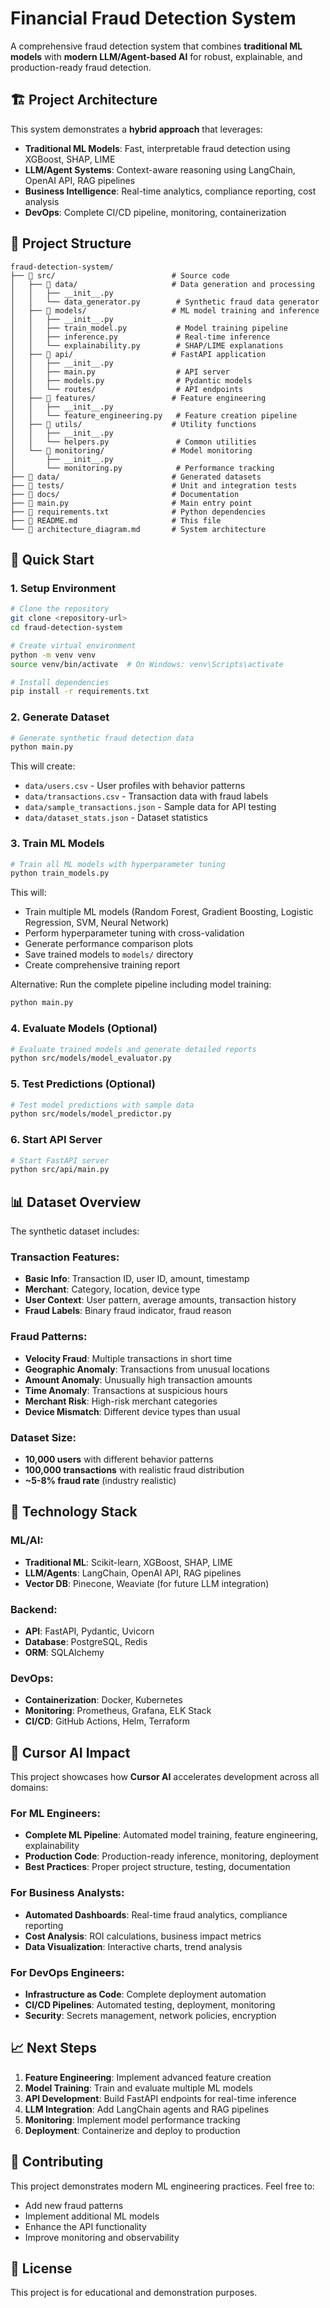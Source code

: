 # Financial Fraud Detection System

A comprehensive fraud detection system that combines **traditional ML models** with **modern LLM/Agent-based AI** for robust, explainable, and production-ready fraud detection.

## 🏗️ Project Architecture

This system demonstrates a **hybrid approach** that leverages:
- **Traditional ML Models**: Fast, interpretable fraud detection using XGBoost, SHAP, LIME
- **LLM/Agent Systems**: Context-aware reasoning using LangChain, OpenAI API, RAG pipelines
- **Business Intelligence**: Real-time analytics, compliance reporting, cost analysis
- **DevOps**: Complete CI/CD pipeline, monitoring, containerization

## 📁 Project Structure

```
fraud-detection-system/
├── 📁 src/                          # Source code
│   ├── 📁 data/                     # Data generation and processing
│   │   ├── __init__.py
│   │   └── data_generator.py        # Synthetic fraud data generator
│   ├── 📁 models/                   # ML model training and inference
│   │   ├── __init__.py
│   │   ├── train_model.py           # Model training pipeline
│   │   ├── inference.py             # Real-time inference
│   │   └── explainability.py        # SHAP/LIME explanations
│   ├── 📁 api/                      # FastAPI application
│   │   ├── __init__.py
│   │   ├── main.py                  # API server
│   │   ├── models.py                # Pydantic models
│   │   └── routes/                  # API endpoints
│   ├── 📁 features/                 # Feature engineering
│   │   ├── __init__.py
│   │   └── feature_engineering.py   # Feature creation pipeline
│   ├── 📁 utils/                    # Utility functions
│   │   ├── __init__.py
│   │   └── helpers.py               # Common utilities
│   └── 📁 monitoring/               # Model monitoring
│       ├── __init__.py
│       └── monitoring.py            # Performance tracking
├── 📁 data/                         # Generated datasets
├── 📁 tests/                        # Unit and integration tests
├── 📁 docs/                         # Documentation
├── 📄 main.py                       # Main entry point
├── 📄 requirements.txt              # Python dependencies
├── 📄 README.md                     # This file
└── 📄 architecture_diagram.md       # System architecture
```

## 🚀 Quick Start

### 1. Setup Environment

```bash
# Clone the repository
git clone <repository-url>
cd fraud-detection-system

# Create virtual environment
python -m venv venv
source venv/bin/activate  # On Windows: venv\Scripts\activate

# Install dependencies
pip install -r requirements.txt
```

### 2. Generate Dataset

```bash
# Generate synthetic fraud detection data
python main.py
```

This will create:
- `data/users.csv` - User profiles with behavior patterns
- `data/transactions.csv` - Transaction data with fraud labels
- `data/sample_transactions.json` - Sample data for API testing
- `data/dataset_stats.json` - Dataset statistics

### 3. Train ML Models

```bash
# Train all ML models with hyperparameter tuning
python train_models.py
```

This will:
- Train multiple ML models (Random Forest, Gradient Boosting, Logistic Regression, SVM, Neural Network)
- Perform hyperparameter tuning with cross-validation
- Generate performance comparison plots
- Save trained models to `models/` directory
- Create comprehensive training report

Alternative: Run the complete pipeline including model training:
```bash
python main.py
```

### 4. Evaluate Models (Optional)

```bash
# Evaluate trained models and generate detailed reports
python src/models/model_evaluator.py
```

### 5. Test Predictions (Optional)

```bash
# Test model predictions with sample data
python src/models/model_predictor.py
```

### 6. Start API Server

```bash
# Start FastAPI server
python src/api/main.py
```

## 📊 Dataset Overview

The synthetic dataset includes:

### **Transaction Features:**
- **Basic Info**: Transaction ID, user ID, amount, timestamp
- **Merchant**: Category, location, device type
- **User Context**: User pattern, average amounts, transaction history
- **Fraud Labels**: Binary fraud indicator, fraud reason

### **Fraud Patterns:**
- **Velocity Fraud**: Multiple transactions in short time
- **Geographic Anomaly**: Transactions from unusual locations
- **Amount Anomaly**: Unusually high transaction amounts
- **Time Anomaly**: Transactions at suspicious hours
- **Merchant Risk**: High-risk merchant categories
- **Device Mismatch**: Different device types than usual

### **Dataset Size:**
- **10,000 users** with different behavior patterns
- **100,000 transactions** with realistic fraud distribution
- **~5-8% fraud rate** (industry realistic)

## 🔧 Technology Stack

### **ML/AI:**
- **Traditional ML**: Scikit-learn, XGBoost, SHAP, LIME
- **LLM/Agents**: LangChain, OpenAI API, RAG pipelines
- **Vector DB**: Pinecone, Weaviate (for future LLM integration)

### **Backend:**
- **API**: FastAPI, Pydantic, Uvicorn
- **Database**: PostgreSQL, Redis
- **ORM**: SQLAlchemy

### **DevOps:**
- **Containerization**: Docker, Kubernetes
- **Monitoring**: Prometheus, Grafana, ELK Stack
- **CI/CD**: GitHub Actions, Helm, Terraform

## 🎯 Cursor AI Impact

This project showcases how **Cursor AI** accelerates development across all domains:

### **For ML Engineers:**
- **Complete ML Pipeline**: Automated model training, feature engineering, explainability
- **Production Code**: Production-ready inference, monitoring, deployment
- **Best Practices**: Proper project structure, testing, documentation

### **For Business Analysts:**
- **Automated Dashboards**: Real-time fraud analytics, compliance reporting
- **Cost Analysis**: ROI calculations, business impact metrics
- **Data Visualization**: Interactive charts, trend analysis

### **For DevOps Engineers:**
- **Infrastructure as Code**: Complete deployment automation
- **CI/CD Pipelines**: Automated testing, deployment, monitoring
- **Security**: Secrets management, network policies, encryption

## 📈 Next Steps

1. **Feature Engineering**: Implement advanced feature creation
2. **Model Training**: Train and evaluate multiple ML models
3. **API Development**: Build FastAPI endpoints for real-time inference
4. **LLM Integration**: Add LangChain agents and RAG pipelines
5. **Monitoring**: Implement model performance tracking
6. **Deployment**: Containerize and deploy to production

## 🤝 Contributing

This project demonstrates modern ML engineering practices. Feel free to:
- Add new fraud patterns
- Implement additional ML models
- Enhance the API functionality
- Improve monitoring and observability

## 📄 License

This project is for educational and demonstration purposes. 